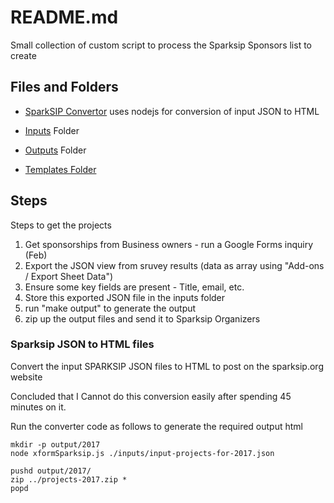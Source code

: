 # README.md

Small collection of custom script to process the Sparksip Sponsors list to create 

## Files and Folders

 * [SparkSIP Convertor](xformSparkSip.js) uses nodejs for conversion of input JSON to HTML

 * [Inputs](./inputs) Folder
 * [Outputs](./output) Folder
 * [Templates Folder](./templates)


## Steps
Steps to get the projects

1. Get sponsorships from Business owners - run a Google Forms inquiry (Feb)
2. Export the JSON view from sruvey results (data as array using "Add-ons / Export Sheet Data")
3. Ensure some key fields are present - Title, email, etc.
4. Store this exported JSON file in the inputs folder
5. run "make output" to generate the output
6. zip up the output files and send it to Sparksip Organizers

### Sparksip JSON to HTML files
 Convert the input SPARKSIP JSON files to HTML to post on the sparksip.org website

 Concluded that I Cannot do this conversion easily after spending 45 minutes on it.


 Run the converter code as follows to generate the required output html
 ```
 mkdir -p output/2017
 node xformSparksip.js ./inputs/input-projects-for-2017.json 

 pushd output/2017/
 zip ../projects-2017.zip *
 popd
 
 ```

